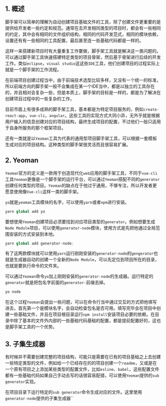 ## 1. 概述

脚手架可以简单的理解为自动创建项目基础文件的工具，除了创建文件更重要的是提供给开发者一些约定和规范。通常在去开发相同类型的项目时，都会有一些相同的约定，其中会有相同的文件组织结构，相同的代码开发范式，相同的模块依赖，设置还有有一些相同的工具配置，最后甚至连一些基础代码都是一样的。

这样一来搭建新项目时有大量重复工作要做，脚手架工具就是解决这一类问题的。可以通过脚手架工具快速搭建特定类型的项目骨架，然后基于骨架进行后续的开发工作。类似```eclipse```，```visual studio```这这些```IDE```工具，他们创建项目的过程实际上就是一个脚手架的工作流程。

在前端项目创建过程当中，由于前端技术选型比较多样，又没有一个统一的标准，所以前端方向的脚手架一般不会集成在某一个IDE当中，都是以独立的工具存在的，并且相对会复杂一些，但是本质上，脚手架的目标是一样的，都是为了解决在创建项目过程中的一些复杂的工作。

目前市面上有很多成熟的脚手架工具，基本都是为特定项目服务的，例如```create-react-app```，```vue-cli```，```angular```。这些工具的实现方式大同小异，无外乎就是根据用户输入的信息创建对应的项目结构，最终生成项目的配置，不过他们一般只适用于自身所服务的那个框架项目。

还有一类就是以```Yeoman```工具为代表的通用型项目脚手架工具，可以根据一套模板生成对应的项目结构。这种类型的脚手架很灵活而且很容易扩展。

## 2. Yeoman

```Yeoman```官方的定义是一款用于创造现代化```web```应用的脚手架工具，不同于```vue-cli```工具```Yeoman```更像是一个脚手架的运行平台，可以通过```Yeoman```搭配不同的```generator```创建任何类型的项目。```Yeoman```的缺点在于他过于通用，不够专注，所以开发者更愿意使用像```Vue-cli```这样一类的脚手架。

```yo```就是```yeoman```工具模块的名字，可以使用```yarn```或者```npm```进行安装。

```s
yarn global add yo
```

要想使用```Yeoman```创建项目必须要找到对应项目类型的```generator```。例如想要生成```Node Module```项目，可以使用```generator-node```模块，使用方式是先把他通过全局范围安装的方式安装到本地。

```s
yarn global add generator-node;
```

有了这两款模块就可以使用```yarn```运行刚刚安装的```generator-node```的```gengerator```也就是生成器自动的创建一个全新的```Node Module```，可以先定位到项目所在的目录，也就是要执行命令的文件夹。

可以通过```Yeoman```命令```yo```加上刚刚安装的```generator-node```的生成器。运行特定的```generator```就是把包名字前面的```generator-```前缀去掉。

```s
yo node
```

在这个过程```Yeoman```会提出一些问题，可以在命令行当中通过交互的方式把他填写进去，首先第一个是模块名字，会自动检查包名是否可用。填写完毕会在项目中创建一些基础文件，并且在项目根目录运行```npm install```安装项目必要的依赖。在目录中除了基本的文件外内部的一些基础代码基础的配置，都是提前配置好的，这也是脚手架工具的一个优势。

## 3. 子集生成器

有时候并不需要创建完整的项目结构，可能只是需要在已有的项目基础之上去创建一些特定类型的文件，例如给一个已经存在的的项目创建一个```readme```，又或是在一个原有项目之上添加某些类型的配置文件，比如```esline```、```babel```，这些配置文件都有一些基础代码如果自己手动去写的话很容易配错，可以使用```Yeoman```提供的```sub generator```实现。

在项目目录下运行特定的```sub generator```命令生成对应的文件。这里使用```generator-node```提供的子集生成器``